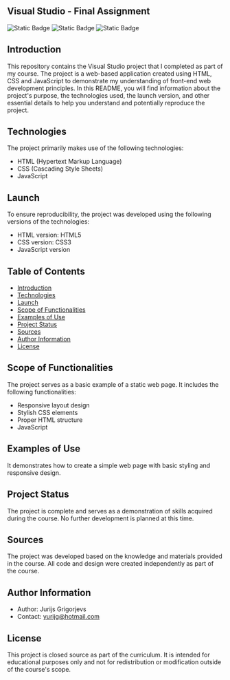 ## **Visual Studio - Final Assignment**
![Static Badge](https://img.shields.io/badge/JavaScript-yellow)
![Static Badge](https://img.shields.io/badge/HTML-red)
![Static Badge](https://img.shields.io/badge/CSS-blue)

## **Introduction**
This repository contains the Visual Studio project that I completed as part of my course. The project is a web-based application created using HTML, CSS and JavaScript to demonstrate my understanding of front-end web development principles. In this README, you will find information about the project's purpose, the technologies used, the launch version, and other essential details to help you understand and potentially reproduce the project.

## **Technologies**
The project primarily makes use of the following technologies:

- HTML (Hypertext Markup Language)
- CSS (Cascading Style Sheets)
- JavaScript

## **Launch**
To ensure reproducibility, the project was developed using the following versions of the technologies:

- HTML version: HTML5
- CSS version: CSS3
- JavaScript version

## **Table of Contents**
- [Introduction](#introduction)
- [Technologies](#technologies)
- [Launch](#launch)
- [Scope of Functionalities](#scope-of-functionalities)
- [Examples of Use](#examples-of-use)
- [Project Status](#project-status)
- [Sources](#sources)
- [Author Information](#author-information)
- [License](#license)

## **Scope of Functionalities**
The project serves as a basic example of a static web page. It includes the following functionalities:
- Responsive layout design
- Stylish CSS elements
- Proper HTML structure
- JavaScript

## **Examples of Use**
It demonstrates how to create a simple web page with basic styling and responsive design.

## **Project Status**
The project is complete and serves as a demonstration of skills acquired during the course. No further development is planned at this time.

## **Sources**
The project was developed based on the knowledge and materials provided in the course. All code and design were created independently as part of the course.

## **Author Information**
- Author: Jurijs Grigorjevs
- Contact: yurijg@hotmail.com

## License
This project is closed source as part of the curriculum. It is intended for educational purposes only and not for redistribution or modification outside of the course's scope.

